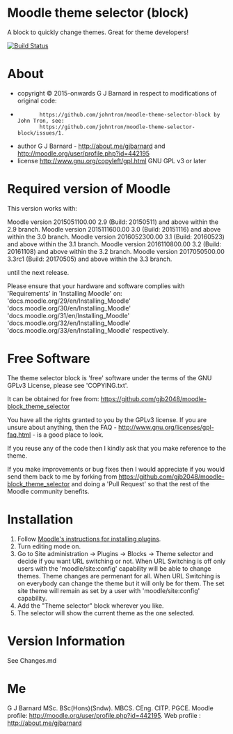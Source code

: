 Moodle theme selector (block)
=============================

A block to quickly change themes.  Great for theme developers!

[![Build Status](https://travis-ci.org/gjb2048/moodle-block_theme_selector.svg?branch=master)](https://travis-ci.org/gjb2048/moodle-block_theme_selector)

About
=====
 * copyright  &copy; 2015-onwards G J Barnard in respect to modifications of original code:
 *            https://github.com/johntron/moodle-theme-selector-block by John Tron, see:
              https://github.com/johntron/moodle-theme-selector-block/issues/1.
 * author     G J Barnard - http://about.me/gjbarnard and http://moodle.org/user/profile.php?id=442195
 * license    http://www.gnu.org/copyleft/gpl.html GNU GPL v3 or later

Required version of Moodle
==========================
This version works with:

Moodle version 2015051100.00 2.9 (Build: 20150511) and above within the 2.9 branch.
Moodle version 2015111600.00 3.0 (Build: 20151116) and above within the 3.0 branch.
Moodle version 2016052300.00 3.1 (Build: 20160523) and above within the 3.1 branch.
Moodle version 2016110800.00 3.2 (Build: 20161108) and above within the 3.2 branch.
Moodle version 2017050500.00 3.3rc1 (Build: 20170505) and above within the 3.3 branch.

until the next release.

Please ensure that your hardware and software complies with 'Requirements' in 'Installing Moodle' on:
'docs.moodle.org/29/en/Installing_Moodle'
'docs.moodle.org/30/en/Installing_Moodle'
'docs.moodle.org/31/en/Installing_Moodle'
'docs.moodle.org/32/en/Installing_Moodle'
'docs.moodle.org/33/en/Installing_Moodle'
respectively.

Free Software
=============
The theme selector block is 'free' software under the terms of the GNU GPLv3 License, please see 'COPYING.txt'.

It can be obtained for free from:
https://github.com/gjb2048/moodle-block_theme_selector

You have all the rights granted to you by the GPLv3 license.  If you are unsure about anything, then the
FAQ - http://www.gnu.org/licenses/gpl-faq.html - is a good place to look.

If you reuse any of the code then I kindly ask that you make reference to the theme.

If you make improvements or bug fixes then I would appreciate if you would send them back to me by forking from
https://github.com/gjb2048/moodle-block_theme_selector and doing a 'Pull Request' so that the rest of the
Moodle community benefits.

Installation
============
1. Follow [Moodle's instructions for installing plugins](http://docs.moodle.org/29/en/Installing_plugins#Installation).
2. Turn editing mode on.
3. Go to Site administration -> Plugins -> Blocks -> Theme selector and decide if you want URL switching or not.
   When URL Switching is off only users with the 'moodle/site:config' capability will be able to change themes.
   Theme changes are permenant for all.
   When URL Switching is on everybody can change the theme but it will only be for them.  The set site theme will
   remain as set by a user with 'moodle/site:config' capability.
4. Add the "Theme selector" block wherever you like.
5. The selector will show the current theme as the one selected.

Version Information
===================
See Changes.md

Me
==
G J Barnard MSc. BSc(Hons)(Sndw). MBCS. CEng. CITP. PGCE.
Moodle profile: http://moodle.org/user/profile.php?id=442195.
Web profile   : http://about.me/gjbarnard
